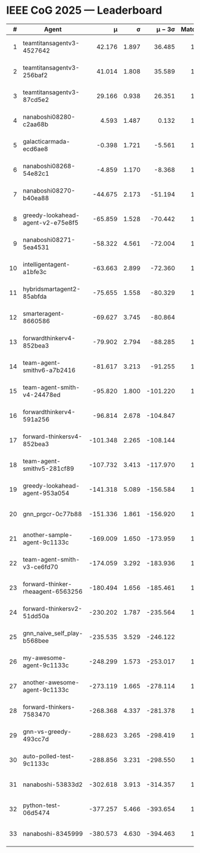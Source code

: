 # IEEE CoG 2025 — Leaderboard

| # | Agent | μ | σ | μ − 3σ | Matches | Updated |
|---:|---|---:|---:|---:|---:|---|
| 1 | teamtitansagentv3-4527642 | 42.176 | 1.897 | 36.485 | 1120 | 2025-09-01 05:26 |
| 2 | teamtitansagentv3-256baf2 | 41.014 | 1.808 | 35.589 | 1378 | 2025-09-01 05:26 |
| 3 | teamtitansagentv3-87cd5e2 | 29.166 | 0.938 | 26.351 | 1318 | 2025-09-01 05:26 |
| 4 | nanaboshi08280-c2aa68b | 4.593 | 1.487 | 0.132 | 1240 | 2025-09-01 05:26 |
| 5 | galacticarmada-ecd6ae8 | -0.398 | 1.721 | -5.561 | 1180 | 2025-09-01 05:26 |
| 6 | nanaboshi08268-54e82c1 | -4.859 | 1.170 | -8.368 | 1400 | 2025-09-01 05:26 |
| 7 | nanaboshi08270-b40ea88 | -44.675 | 2.173 | -51.194 | 1400 | 2025-09-01 05:26 |
| 8 | greedy-lookahead-agent-v2-e75e8f5 | -65.859 | 1.528 | -70.442 | 1510 | 2025-09-01 05:26 |
| 9 | nanaboshi08271-5ea4531 | -58.322 | 4.561 | -72.004 | 1120 | 2025-09-01 05:26 |
| 10 | intelligentagent-a1bfe3c | -63.663 | 2.899 | -72.360 | 1055 | 2025-09-01 05:26 |
| 11 | hybridsmartagent2-85abfda | -75.655 | 1.558 | -80.329 | 1068 | 2025-09-01 05:26 |
| 12 | smarteragent-8660586 | -69.627 | 3.745 | -80.864 | 937 | 2025-09-01 05:26 |
| 13 | forwardthinkerv4-852bea3 | -79.902 | 2.794 | -88.285 | 1115 | 2025-09-01 05:26 |
| 14 | team-agent-smithv6-a7b2416 | -81.617 | 3.213 | -91.255 | 1380 | 2025-09-01 05:26 |
| 15 | team-agent-smith-v4-24478ed | -95.820 | 1.800 | -101.220 | 1040 | 2025-09-01 05:26 |
| 16 | forwardthinkerv4-591a256 | -96.814 | 2.678 | -104.847 | 950 | 2025-09-01 05:26 |
| 17 | forward-thinkersv4-852bea3 | -101.348 | 2.265 | -108.144 | 803 | 2025-09-01 05:26 |
| 18 | team-agent-smithv5-281cf89 | -107.732 | 3.413 | -117.970 | 1180 | 2025-09-01 05:26 |
| 19 | greedy-lookahead-agent-953a054 | -141.318 | 5.089 | -156.584 | 1390 | 2025-09-01 05:26 |
| 20 | gnn_prgcr-0c77b88 | -151.336 | 1.861 | -156.920 | 1160 | 2025-09-01 05:26 |
| 21 | another-sample-agent-9c1133c | -169.009 | 1.650 | -173.959 | 1400 | 2025-09-01 05:26 |
| 22 | team-agent-smith-v3-ce6fd70 | -174.059 | 3.292 | -183.936 | 1040 | 2025-09-01 05:26 |
| 23 | forward-thinker-rheaagent-6563256 | -180.494 | 1.656 | -185.461 | 1360 | 2025-09-01 05:26 |
| 24 | forward-thinkersv2-51dd50a | -230.202 | 1.787 | -235.564 | 1040 | 2025-09-01 05:26 |
| 25 | gnn_naive_self_play-b568bee | -235.535 | 3.529 | -246.122 | 540 | 2025-09-01 05:26 |
| 26 | my-awesome-agent-9c1133c | -248.299 | 1.573 | -253.017 | 1100 | 2025-09-01 05:26 |
| 27 | another-awesome-agent-9c1133c | -273.119 | 1.665 | -278.114 | 1480 | 2025-09-01 05:26 |
| 28 | forward-thinkers-7583470 | -268.368 | 4.337 | -281.378 | 1300 | 2025-09-01 05:26 |
| 29 | gnn-vs-greedy-493cc7d | -288.623 | 3.265 | -298.419 | 1340 | 2025-09-01 05:26 |
| 30 | auto-polled-test-9c1133c | -288.856 | 3.231 | -298.550 | 1520 | 2025-09-01 05:26 |
| 31 | nanaboshi-53833d2 | -302.618 | 3.913 | -314.357 | 1200 | 2025-09-01 05:26 |
| 32 | python-test-06d5474 | -377.257 | 5.466 | -393.654 | 1100 | 2025-09-01 05:26 |
| 33 | nanaboshi-8345999 | -380.573 | 4.630 | -394.463 | 1160 | 2025-09-01 05:26 |
